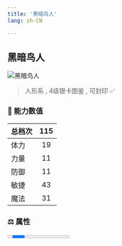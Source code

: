 ```yaml
---
title: '黑暗鸟人'
lang: zh-CN

---
```


<RouterBack />

## 黑暗鸟人

![黑暗鸟人](https://user-images.githubusercontent.com/78347270/115960083-40e75f00-a54a-11eb-934e-1c22128c1582.gif) 

> 人形系 , 4级银卡图鉴<Card :type="1" /> , 可封印 ✅


### 💪 能力数值

| 总档次       | 115            |
| :----------- |:-------------:|
| 体力      | 19   <Stars :number="2" />  |
| 力量      | 11   <Stars :number="1" />  |
| 防御      | 11   <Stars :number="1" />  | 
| 敏捷      | 43  <Stars :number="4.5" />  | 
| 魔法      | 31  <Stars :number="3" />   | 


### ⚖️ 属性


<Progress earth :number="5" />

<Progress water :number="0" />

<Progress fire :number="0" />

<Progress wind :number="5" />

### ✨ 技能栏 <Strong>8个</Strong>

- 攻击
- 防御

### 👶 1级出现点

- 冰之洞窟2楼， 参考坐标(40,43)、(65,39)